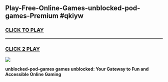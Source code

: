 
## Play-Free-Online-Games-unblocked-pod-games-Premium #qkiyw
<h3>
<a href="https://premium.freeplayer.one?title=unblocked-pod-games&ref=8M">CLICK TO PLAY</a></h3>
<hr>

<h3>
<a href="https://premium.freeplayer.one?title=unblocked-pod-games&ref=8M">CLICK 2 PLAY</a>
  
</h3>

<a href="https://premium.freeplayer.one?title=unblocked-pod-games&ref=8M"><img src="https://clearcache.store/games.png"></a>


**unblocked-pod-games games unblocked: Your Gateway to Fun and Accessible Online Gaming**
